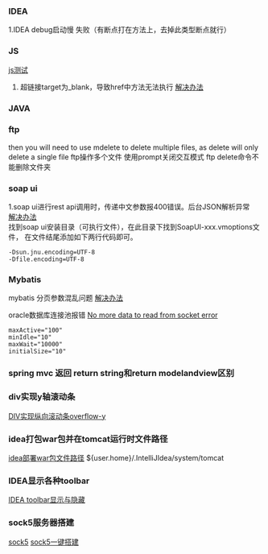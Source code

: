### IDEA
1.IDEA debug启动慢 失败（有断点打在方法上，去掉此类型断点就行）
### JS
[js测试](https://www.w3school.com.cn/tiy/t.asp?f=html_a_target_framename)
1. 超链接target为_blank，导致href中方法无法执行 [解决办法](https://www.iteye.com/blog/czj4451-1989918)
### JAVA


### ftp
then you will need to use mdelete to delete multiple files, as delete will only delete a single file
ftp操作多个文件 使用prompt关闭交互模式
ftp delete命令不能删除文件夹

### soap ui
1.soap ui进行rest api调用时，传递中文参数报400错误。后台JSON解析异常   
[解决办法](https://blog.csdn.net/gongjin28_csdn/article/details/90750283)  
找到soap ui安装目录（可执行文件），在此目录下找到SoapUI-xxx.vmoptions文件，
在文件结尾添加如下两行代码即可。

    -Dsun.jnu.encoding=UTF-8
    -Dfile.encoding=UTF-8

### Mybatis
mybatis 分页参数混乱问题
[解决办法](https://blog.csdn.net/w8y56f/article/details/100710380)

oracle数据库连接池报错
[No more data to read from socket error](https://stackoverflow.com/questions/7839907/no-more-data-to-read-from-socket-error)
```
maxActive="100"
minIdle="10"
maxWait="10000"
initialSize="10"
```
      
      
### spring mvc 返回 return string和return modelandview区别

### div实现y轴滚动条
[DIV实现纵向滚动条overflow-y](cnblogs.com/wellsoho/p/5102014.html)

### idea打包war包并在tomcat运行时文件路径
[idea部署war包文件路径](https://blog.csdn.net/Victor_Cindy1/article/details/72680553)
${user.home}/.IntelliJIdea/system/tomcat

### IDEA显示各种toolbar
[IDEA toolbar显示与隐藏](https://blog.csdn.net/xb12369/article/details/106302577)

### sock5服务器搭建
[sock5](https://iblogs.top/2019/05/21/socks5%E4%BB%A3%E7%90%86%E6%9C%8D%E5%8A%A1%E5%99%A8%E6%90%AD%E5%BB%BA/)
[sock5一键搭建](https://github.com/wyx176/Socks5)